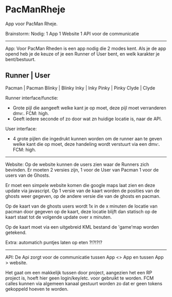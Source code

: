 # PacManRheje
App voor PacMan Rheje.

Brainstorm:
Nodig:
1 App
1 Website
1 API voor de communicatie

-----------------------------------------------
App:
Voor PacMan Rheden is een app nodig die 2 modes kent.
Als je de app opend heb je de keuze of je een Runner of User bent, en welk karakter je bent/bestuurt.

Runner  | User
----------------
Pacman  | Pacman
Blinky  | Blinky
Inky    | Inky
Pinky   | Pinky
Clyde   | Clyde


Runner interface/functie:
- Grote pijl die aangeeft welke kant je op moet, deze pijl moet verranderen dmv:. FCM: high.
- Geeft iedere seconde of zo door wat zn huidige locatie is, naar de API.

User interface:
- 4 grote pijlen die ingedrukt kunnen worden om de runner aan te geven welke kant die op moet, deze handeling wordt verstuurt via een dmv:. FCM: high.

----------------------------------------------
Website:
Op de website kunnen de users zien waar de Runners zich bevinden.
Er moeten 2 versies zijn, 1 voor de User van Pacman 1 voor de users van de Ghosts.

Er moet een simpele website komen die google maps laat zien en deze update via javascript.
Op 1 versie van de kaart worden de posities van de ghosts weer gegeven, op de andere versie die van de ghosts en pacman.

Op de kaart van de ghosts users wordt 1x in de x minuten  de locatie van pacman door gegeven op de kaart, deze locatie blijft dan statisch op de kaart staat tot de volgende update over x minuten.

Op de kaart moet via een uitgebreid KML bestand de 'game'map worden getekend.

Extra:
automatich puntjes laten op eten ?!?!?!?

---------------------------------------------
API:
De Api zorgt voor de communicatie tussen App <> App en tussen App > website.

Het gaat om een makkelijk tussen door project, aangezien het een RP project is, hoeft hier geen login/key/etc. voor gebruikt te worden.
FCM calles kunnen via algemeen kanaal gestuurt worden zo dat er geen tokens gekoppeld hoeven te worden.


